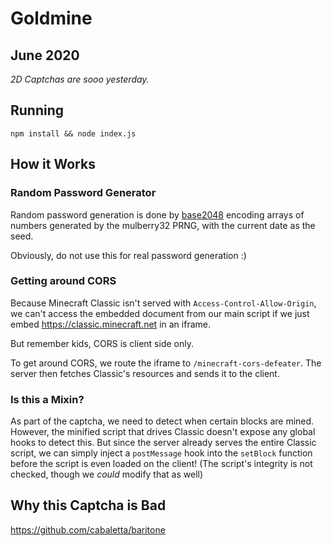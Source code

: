 # Goldmine
## June 2020

_2D Captchas are sooo yesterday._

## Running

```
npm install && node index.js
```

## How it Works
### Random Password Generator

Random password generation is done by [base2048](https://github.com/qntm/base2048)
encoding arrays of numbers generated by the mulberry32 PRNG, with the current date
as the seed.

Obviously, do not use this for real password generation :)

### Getting around CORS

Because Minecraft Classic isn't served with `Access-Control-Allow-Origin`,
we can't access the embedded document from our main script
if we just embed https://classic.minecraft.net in an iframe.

But remember kids, CORS is client side only.

To get around CORS, we route the iframe to `/minecraft-cors-defeater`.
The server then fetches Classic's resources and sends it to the client.

### Is this a Mixin?

As part of the captcha, we need to detect when certain blocks are mined.
However, the minified script that drives Classic doesn't expose any
global hooks to detect this. But since the server already serves the
entire Classic script, we can simply inject a `postMessage` hook into
the `setBlock` function before the script is even loaded on the client!
(The script's integrity is not checked, though we _could_ modify that as well)

## Why this Captcha is Bad
https://github.com/cabaletta/baritone
